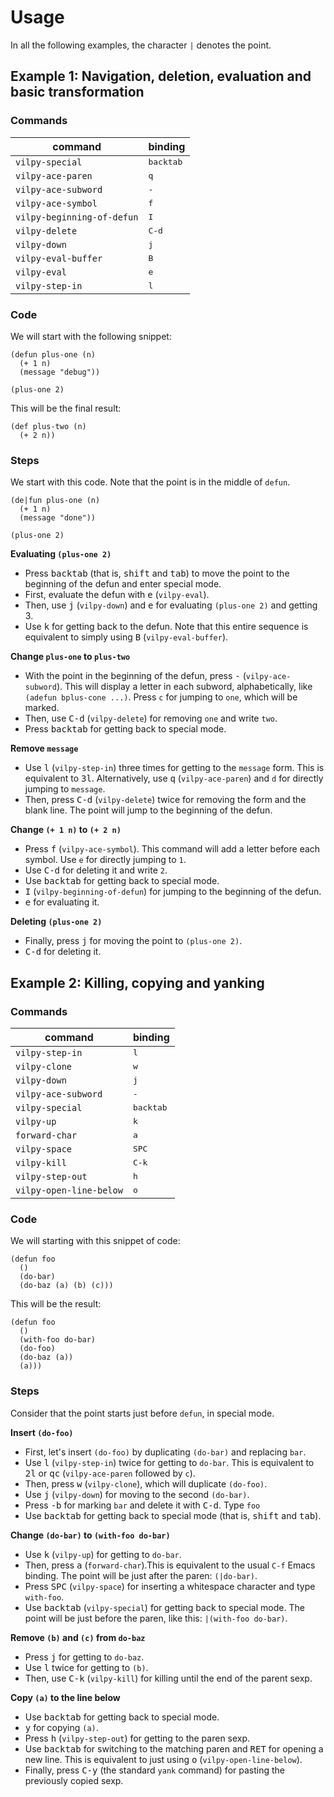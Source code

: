 # Usage

In all the following examples, the character `|` denotes the point.

## Example 1: Navigation, deletion, evaluation and basic transformation

### Commands

| command                    | binding            |
|----------------------------|--------------------|
| `vilpy-special`            | <kbd>backtab</kbd> |
| `vilpy-ace-paren`          | <kbd>q</kbd>       |
| `vilpy-ace-subword`        | <kbd>-</kbd>       |
| `vilpy-ace-symbol`         | <kbd>f</kbd>       |
| `vilpy-beginning-of-defun` | <kbd>I</kbd>       |
| `vilpy-delete`             | <kbd>C-d</kbd>     |
| `vilpy-down`               | <kbd>j</kbd>       |
| `vilpy-eval-buffer`        | <kbd>B</kbd>       |
| `vilpy-eval`               | <kbd>e</kbd>       |
| `vilpy-step-in`            | <kbd>l</kbd>       |

### Code

We will start with the following snippet:

```
(defun plus-one (n)
  (+ 1 n)
  (message "debug"))

(plus-one 2)
```

This will be the final result:

```
(def plus-two (n)
  (+ 2 n))
```

### Steps

We start with this code. Note that the point is in the middle of `defun`.

```
(de|fun plus-one (n)
  (+ 1 n)
  (message "done"))

(plus-one 2)
```

**Evaluating `(plus-one 2)`**

- Press <kbd>backtab</kbd> (that is, <kbd>shift</kbd> and <kbd>tab</kbd>) to move the point to the beginning of the defun and enter special mode.
- First, evaluate the defun with <kbd>e</kbd> (`vilpy-eval`).
- Then, use <kbd>j</kbd> (`vilpy-down`) and <kbd>e</kbd> for evaluating `(plus-one 2)` and getting 3.
- Use <kbd>k</kbd> for getting back to the defun. Note that this entire sequence is equivalent to simply using <kbd>B</kbd> (`vilpy-eval-buffer`).

**Change `plus-one` to `plus-two`**

- With the point in the beginning of the defun, press <kbd>-</kbd> (`vilpy-ace-subword`). This will display a letter in each subword, alphabetically, like `(adefun bplus-cone ...)`. Press `c` for jumping to `one`, which will be marked.
- Then, use <kbd>C-d</kbd> (`vilpy-delete`) for removing `one` and write `two`.
- Press <kbd>backtab</kbd> for getting back to special mode.

**Remove `message`**

- Use  <kbd>l</kbd> (`vilpy-step-in`) three times for getting to the `message` form. This is equivalent to <kbd>3l</kbd>. Alternatively, use <kbd>q</kbd> (`vilpy-ace-paren`) and `d` for directly jumping to `message`.
- Then, press <kbd>C-d</kbd> (`vilpy-delete`) twice for removing the form and the blank line. The point will jump to the beginning of the defun.

**Change `(+ 1 n)` to `(+ 2 n)`**

- Press <kbd>f</kbd> (`vilpy-ace-symbol`). This command will add a letter before each symbol. Use `e` for directly jumping to `1`.
- Use <kbd>C-d</kbd> for deleting it and write `2`.
- Use <kbd>backtab</kbd> for getting back to special mode.
- <kbd>I</kbd> (`vilpy-beginning-of-defun`) for jumping to the beginning of the defun.
- <kbd>e</kbd> for evaluating it.

**Deleting `(plus-one 2)`**

- Finally, press <kbd>j</kbd> for moving the point to `(plus-one 2)`.
- <kbd>C-d</kbd> for deleting it.


## Example 2: Killing, copying and yanking

### Commands
| command                 | binding            |
|-------------------------|--------------------|
| `vilpy-step-in`         | <kbd>l</kbd>       |
| `vilpy-clone`           | <kbd>w</kbd>       |
| `vilpy-down`            | <kbd>j</kbd>       |
| `vilpy-ace-subword`     | <kbd>-</kbd>       |
| `vilpy-special`         | <kbd>backtab</kbd> |
| `vilpy-up`              | <kbd>k</kbd>       |
| `forward-char`          | <kbd>a</kbd>       |
| `vilpy-space`           | <kbd>SPC</kbd>     |
| `vilpy-kill`            | <kbd>C-k</kbd>     |
| `vilpy-step-out`        | <kbd>h</kbd>       |
| `vilpy-open-line-below` | <kbd>o</kbd>       |

### Code

We will starting with this snippet of code:

```
(defun foo
  ()
  (do-bar)
  (do-baz (a) (b) (c)))
```

This will be the result:

```
(defun foo
  ()
  (with-foo do-bar)
  (do-foo)
  (do-baz (a))
  (a)))
```

### Steps

Consider that the point starts just before `defun`, in special mode.

**Insert `(do-foo)`**

- First, let's insert `(do-foo)` by duplicating `(do-bar)` and replacing `bar`.
- Use <kbd>l</kbd> (`vilpy-step-in`) twice for getting to `do-bar`. This is equivalent to <kbd>2l</kbd> or <kbd>qc</kbd> (`vilpy-ace-paren` followed by `c`).
- Then, press <kbd>w</kbd> (`vilpy-clone`), which will duplicate `(do-foo)`.
- Use <kbd>j</kbd> (`vilpy-down`) for moving to the second `(do-bar)`.
- Press <kbd>-b</kbd> for marking `bar` and delete it with <kbd>C-d</kbd>. Type `foo`
- Use <kbd>backtab</kbd> for getting back to special mode (that is, <kbd>shift</kbd> and <kbd>tab</kbd>).

**Change `(do-bar)` to `(with-foo do-bar)`**

- Use <kbd>k</kbd> (`vilpy-up`) for getting to `do-bar`.
- Then, press <kbd>a</kbd> (`forward-char`).This is equivalent to the usual `C-f` Emacs binding. The point will be just after the paren: `(|do-bar)`.
- Press <kbd>SPC</kbd> (`vilpy-space`) for inserting a whitespace character and type `with-foo`.
- Use <kbd>backtab</kbd> (`vilpy-special`) for getting back to special mode. The point will be just before the paren, like this: `|(with-foo do-bar)`.

**Remove `(b)` and `(c)` from `do-baz`**

- Press <kbd>j</kbd> for getting to `do-baz`.
- Use <kbd>l</kbd> twice for getting to `(b)`.
- Then, use <kbd>C-k</kbd> (`vilpy-kill`) for killing until the end of the parent sexp.

**Copy `(a)` to the line below**

- Use <kbd>backtab</kbd> for getting back to special mode.
- <kbd>y</kbd> for copying `(a)`.
- Press <kbd>h</kbd> (`vilpy-step-out`) for getting to the paren sexp.
- Use <kbd>backtab</kbd> for switching to the matching paren and <kbd>RET</kbd> for opening a new line. This is equivalent to just using <kbd>o</kbd> (`vilpy-open-line-below`).
- Finally, press <kbd>C-y</kbd> (the standard `yank` command) for pasting the previously copied sexp.
